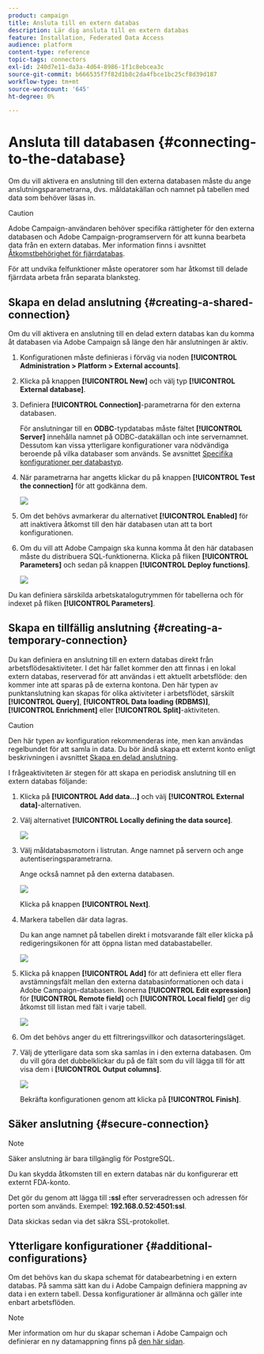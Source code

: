 ```yaml
---
product: campaign
title: Ansluta till en extern databas
description: Lär dig ansluta till en extern databas
feature: Installation, Federated Data Access
audience: platform
content-type: reference
topic-tags: connectors
exl-id: 240d7e11-da3a-4d64-8986-1f1c8ebcea3c
source-git-commit: b666535f7f82d1b8c2da4fbce1bc25cf8d39d187
workflow-type: tm+mt
source-wordcount: '645'
ht-degree: 0%

---
```


# Ansluta till databasen {#connecting-to-the-database}



Om du vill aktivera en anslutning till den externa databasen måste du ange anslutningsparametrarna, dvs. måldatakällan och namnet på tabellen med data som behöver läsas in.

>[!CAUTION]
>
>Adobe Campaign-användaren behöver specifika rättigheter för den externa databasen och Adobe Campaign-programservern för att kunna bearbeta data från en extern databas. Mer information finns i avsnittet [Åtkomstbehörighet för fjärrdatabas](../../installation/using/remote-database-access-rights.md).
>
>För att undvika felfunktioner måste operatorer som har åtkomst till delade fjärrdata arbeta från separata blanksteg.

## Skapa en delad anslutning {#creating-a-shared-connection}

Om du vill aktivera en anslutning till en delad extern databas kan du komma åt databasen via Adobe Campaign så länge den här anslutningen är aktiv.

1. Konfigurationen måste definieras i förväg via noden **[!UICONTROL Administration > Platform > External accounts]**.
1. Klicka på knappen **[!UICONTROL New]** och välj typ **[!UICONTROL External database]**.
1. Definiera **[!UICONTROL Connection]**-parametrarna för den externa databasen.

   För anslutningar till en **ODBC**-typdatabas måste fältet **[!UICONTROL Server]** innehålla namnet på ODBC-datakällan och inte servernamnet. Dessutom kan vissa ytterligare konfigurationer vara nödvändiga beroende på vilka databaser som används. Se avsnittet [Specifika konfigurationer per databastyp](../../installation/using/configure-fda.md).

1. När parametrarna har angetts klickar du på knappen **[!UICONTROL Test the connection]** för att godkänna dem.

   ![](assets/wf-external-account-create.png)

1. Om det behövs avmarkerar du alternativet **[!UICONTROL Enabled]** för att inaktivera åtkomst till den här databasen utan att ta bort konfigurationen.
1. Om du vill att Adobe Campaign ska kunna komma åt den här databasen måste du distribuera SQL-funktionerna. Klicka på fliken **[!UICONTROL Parameters]** och sedan på knappen **[!UICONTROL Deploy functions]**.

   ![](assets/wf-external-account-functions.png)

Du kan definiera särskilda arbetskatalogutrymmen för tabellerna och för indexet på fliken **[!UICONTROL Parameters]**.

## Skapa en tillfällig anslutning {#creating-a-temporary-connection}

Du kan definiera en anslutning till en extern databas direkt från arbetsflödesaktiviteter. I det här fallet kommer den att finnas i en lokal extern databas, reserverad för att användas i ett aktuellt arbetsflöde: den kommer inte att sparas på de externa kontona. Den här typen av punktanslutning kan skapas för olika aktiviteter i arbetsflödet, särskilt **[!UICONTROL Query]**, **[!UICONTROL Data loading (RDBMS)]**, **[!UICONTROL Enrichment]** eller **[!UICONTROL Split]**-aktiviteten.

>[!CAUTION]
>
>Den här typen av konfiguration rekommenderas inte, men kan användas regelbundet för att samla in data. Du bör ändå skapa ett externt konto enligt beskrivningen i avsnittet [Skapa en delad anslutning](#creating-a-shared-connection).

I frågeaktiviteten är stegen för att skapa en periodisk anslutning till en extern databas följande:

1. Klicka på **[!UICONTROL Add data...]** och välj **[!UICONTROL External data]**-alternativen.
1. Välj alternativet **[!UICONTROL Locally defining the data source]**.

   ![](assets/wf_add_data_local_external_data.png)

1. Välj måldatabasmotorn i listrutan. Ange namnet på servern och ange autentiseringsparametrarna.

   Ange också namnet på den externa databasen.

   ![](assets/wf_add_data_local_external_data_param.png)

   Klicka på knappen **[!UICONTROL Next]**.

1. Markera tabellen där data lagras.

   Du kan ange namnet på tabellen direkt i motsvarande fält eller klicka på redigeringsikonen för att öppna listan med databastabeller.

   ![](assets/wf_add_data_local_external_data_select_table.png)

1. Klicka på knappen **[!UICONTROL Add]** för att definiera ett eller flera avstämningsfält mellan den externa databasinformationen och data i Adobe Campaign-databasen. Ikonerna **[!UICONTROL Edit expression]** för **[!UICONTROL Remote field]** och **[!UICONTROL Local field]** ger dig åtkomst till listan med fält i varje tabell.

   ![](assets/wf_add_data_local_external_data_join.png)

1. Om det behövs anger du ett filtreringsvillkor och datasorteringsläget.
1. Välj de ytterligare data som ska samlas in i den externa databasen. Om du vill göra det dubbelklickar du på de fält som du vill lägga till för att visa dem i **[!UICONTROL Output columns]**.

   ![](assets/wf_add_data_local_external_data_select.png)

   Bekräfta konfigurationen genom att klicka på **[!UICONTROL Finish]**.

## Säker anslutning {#secure-connection}

>[!NOTE]
>
>Säker anslutning är bara tillgänglig för PostgreSQL.

Du kan skydda åtkomsten till en extern databas när du konfigurerar ett externt FDA-konto.

Det gör du genom att lägga till **:ssl** efter serveradressen och adressen för porten som används. Exempel: **192.168.0.52:4501:ssl**.

Data skickas sedan via det säkra SSL-protokollet.

## Ytterligare konfigurationer {#additional-configurations}

Om det behövs kan du skapa schemat för databearbetning i en extern databas. På samma sätt kan du i Adobe Campaign definiera mappning av data i en extern tabell. Dessa konfigurationer är allmänna och gäller inte enbart arbetsflöden.

>[!NOTE]
>
>Mer information om hur du skapar scheman i Adobe Campaign och definierar en ny datamappning finns på [den här sidan](../../configuration/using/about-schema-edition.md).
